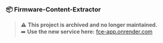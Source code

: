### 📦 Firmware-Content-Extractor  

> ⚠️ **This project is archived and no longer maintained.**  
> ➡️ **Use the new service here:** [fce-app.onrender.com](https://fce-app.onrender.com)